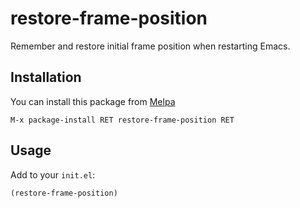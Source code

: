 # restore-frame-position

Remember and restore initial frame position when restarting Emacs.

## Installation

You can install this package from [Melpa][]

```
M-x package-install RET restore-frame-position RET
```

## Usage

Add to your `init.el`:

```elisp
(restore-frame-position)
```

[Melpa]: http://melpa.milkbox.net/
